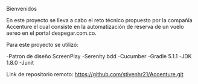 Bienvenidos 

En este proyecto se lleva a cabo el reto técnico propuesto por la compañía Accenture el cual consiste en la 
automatización de reserva de un vuelo aereo en el portal despegar.com.co.


Para este proyecto se utilizó:

-Patron de diseño ScreenPlay 
-Serenity bdd 
-Cucumber
-Gradle 5.1.1
-JDK 1.8.0
-Junit


Link de repositorio remoto:
https://github.com/stivenhr21/Accenture.git


